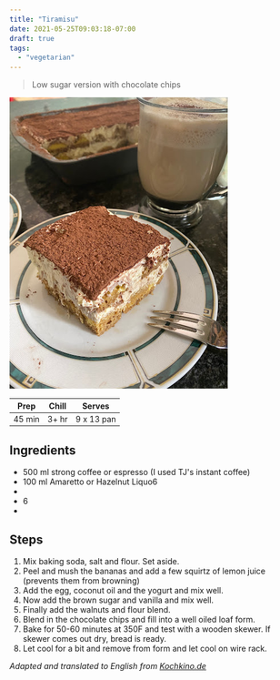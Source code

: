 ```yaml
---
title: "Tiramisu"
date: 2021-05-25T09:03:18-07:00
draft: true
tags:
  - "vegetarian"
---
```


> Low sugar version with chocolate chips

<div class="figure">

![tiramisu](/images/tiramisu.jpeg)

</div>


| Prep   | Chill | Serves |
| :----: | :----: | :----: |
| 45 min | 3+ hr | 9 x 13 pan |

## Ingredients

- 500 ml strong coffee or espresso (I used TJ's instant coffee)
- 100 ml Amaretto or Hazelnut Liquo6
- 
- 6
- 
## Steps

1. Mix baking soda, salt and flour. Set aside.
2. Peel and mush the bananas and add a few squirtz of lemon juice (prevents them from browning)
3. Add the egg, coconut oil and the yogurt and mix well. 
4. Now add the brown sugar and vanilla and mix well.
5. Finally add the walnuts and flour blend.
6. Blend in the chocolate chips and fill into a well oiled loaf form.
7. Bake for 50-60 minutes at 350F and test with a wooden skewer. If skewer comes out dry, bread is ready.
8. Let cool for a bit and remove from form and let cool on wire rack.


_Adapted and translated to English from [Kochkino.de](https://kochkino.de/tiramisu-selber-machen-tiramisu/2578)_
